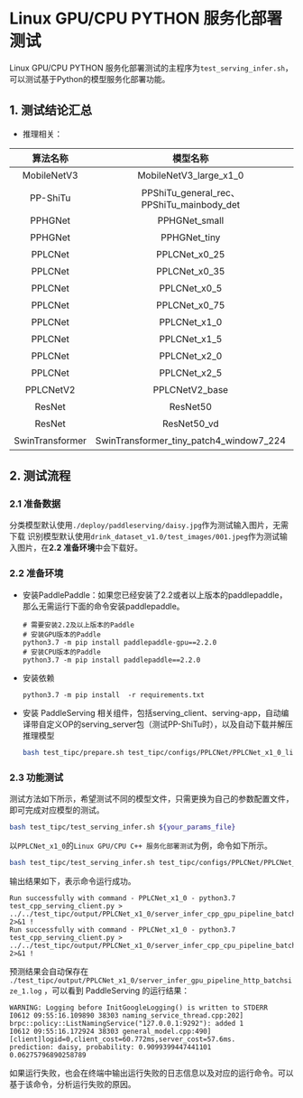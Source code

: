 # Linux GPU/CPU PYTHON 服务化部署测试

Linux GPU/CPU  PYTHON 服务化部署测试的主程序为`test_serving_infer.sh`，可以测试基于Python的模型服务化部署功能。


## 1. 测试结论汇总

- 推理相关：

| 算法名称   | 模型名称  | device_CPU          | device_GPU |
|  :----:   |  :----: |   :----:            |  :----:  |
|  MobileNetV3   |  MobileNetV3_large_x1_0 |  支持 | 支持 |
|  PP-ShiTu   |  PPShiTu_general_rec、PPShiTu_mainbody_det |  支持 | 支持 |
|  PPHGNet   |  PPHGNet_small |  支持 | 支持 |
|  PPHGNet   |  PPHGNet_tiny |  支持 | 支持 |
|  PPLCNet   |  PPLCNet_x0_25 |  支持 | 支持 |
|  PPLCNet   |  PPLCNet_x0_35 |  支持 | 支持 |
|  PPLCNet   |  PPLCNet_x0_5 |  支持 | 支持 |
|  PPLCNet   |  PPLCNet_x0_75 |  支持 | 支持 |
|  PPLCNet   |  PPLCNet_x1_0 |  支持 | 支持 |
|  PPLCNet   |  PPLCNet_x1_5 |  支持 | 支持 |
|  PPLCNet   |  PPLCNet_x2_0 |  支持 | 支持 |
|  PPLCNet   |  PPLCNet_x2_5 |  支持 | 支持 |
|  PPLCNetV2   |  PPLCNetV2_base |  支持 | 支持 |
|  ResNet   |  ResNet50 |  支持 | 支持 |
|  ResNet   |  ResNet50_vd |  支持 | 支持 |
|  SwinTransformer   |  SwinTransformer_tiny_patch4_window7_224 |  支持 | 支持 |


## 2. 测试流程

### 2.1 准备数据

分类模型默认使用`./deploy/paddleserving/daisy.jpg`作为测试输入图片，无需下载
识别模型默认使用`drink_dataset_v1.0/test_images/001.jpeg`作为测试输入图片，在**2.2 准备环境**中会下载好。

### 2.2 准备环境


- 安装PaddlePaddle：如果您已经安装了2.2或者以上版本的paddlepaddle，那么无需运行下面的命令安装paddlepaddle。
    ```shell
    # 需要安装2.2及以上版本的Paddle
    # 安装GPU版本的Paddle
    python3.7 -m pip install paddlepaddle-gpu==2.2.0
    # 安装CPU版本的Paddle
    python3.7 -m pip install paddlepaddle==2.2.0
    ```

- 安装依赖
    ```shell
    python3.7 -m pip install  -r requirements.txt
    ```
- 安装 PaddleServing 相关组件，包括serving_client、serving-app，自动编译带自定义OP的serving_server包（测试PP-ShiTu时），以及自动下载并解压推理模型
  ```bash
  bash test_tipc/prepare.sh test_tipc/configs/PPLCNet/PPLCNet_x1_0_linux_gpu_normal_normal_serving_cpp_linux_gpu_cpu.txt serving_infer
  ```

### 2.3 功能测试

测试方法如下所示，希望测试不同的模型文件，只需更换为自己的参数配置文件，即可完成对应模型的测试。

```bash
bash test_tipc/test_serving_infer.sh ${your_params_file}
```

以`PPLCNet_x1_0`的`Linux GPU/CPU C++ 服务化部署测试`为例，命令如下所示。


```bash
bash test_tipc/test_serving_infer.sh test_tipc/configs/PPLCNet/PPLCNet_x1_0_linux_gpu_normal_normal_serving_cpp_linux_gpu_cpu.txt
```

输出结果如下，表示命令运行成功。

```
Run successfully with command - PPLCNet_x1_0 - python3.7 test_cpp_serving_client.py > ../../test_tipc/output/PPLCNet_x1_0/server_infer_cpp_gpu_pipeline_batchsize_1.log 2>&1 !
Run successfully with command - PPLCNet_x1_0 - python3.7 test_cpp_serving_client.py > ../../test_tipc/output/PPLCNet_x1_0/server_infer_cpp_cpu_pipeline_batchsize_1.log 2>&1 !
```

预测结果会自动保存在 `./test_tipc/output/PPLCNet_x1_0/server_infer_gpu_pipeline_http_batchsize_1.log` ，可以看到 PaddleServing 的运行结果：

```
WARNING: Logging before InitGoogleLogging() is written to STDERR
I0612 09:55:16.109890 38303 naming_service_thread.cpp:202] brpc::policy::ListNamingService("127.0.0.1:9292"): added 1
I0612 09:55:16.172924 38303 general_model.cpp:490] [client]logid=0,client_cost=60.772ms,server_cost=57.6ms.
prediction: daisy, probability: 0.9099399447441101
0.06275796890258789
```


如果运行失败，也会在终端中输出运行失败的日志信息以及对应的运行命令。可以基于该命令，分析运行失败的原因。
